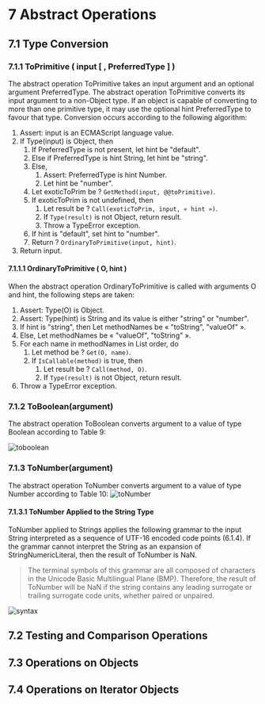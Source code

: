 # 7 Abstract Operations

## 7.1 Type Conversion

### 7.1.1 ToPrimitive ( input [ , PreferredType ] )

The abstract operation ToPrimitive takes an input argument and an optional argument PreferredType. The abstract operation ToPrimitive converts its input argument to a non-Object type. If an object is capable of converting to more than one primitive type, it may use the optional hint PreferredType to favour that type. Conversion occurs according to the following algorithm:

1. Assert: input is an ECMAScript language value.
2. If Type(input) is Object, then
   1. If PreferredType is not present, let hint be "default".
   2. Else if PreferredType is hint String, let hint be "string".
   3. Else,
      1. Assert: PreferredType is hint Number.
      2. Let hint be "number".
   4. Let exoticToPrim be ? `GetMethod(input, @@toPrimitive)`.
   5. If exoticToPrim is not undefined, then
      1. Let result be ? `Call(exoticToPrim, input, « hint »)`.
      2. If `Type(result)` is not Object, return result.
      3. Throw a TypeError exception.
   6. If hint is "default", set hint to "number".
   7. Return ? `OrdinaryToPrimitive(input, hint)`.
3. Return input.

#### 7.1.1.1 OrdinaryToPrimitive ( O, hint )

When the abstract operation OrdinaryToPrimitive is called with arguments O and hint, the following steps are taken:

1. Assert: Type(O) is Object.
2. Assert: Type(hint) is String and its value is either "string" or "number".
3. If hint is "string", then
   Let methodNames be « "toString", "valueOf" ».
4. Else,
   Let methodNames be « "valueOf", "toString" ».
5. For each name in methodNames in List order, do
   1. Let method be ? `Get(O, name)`.
   2. If `IsCallable(method)` is true, then
      1. Let result be ? `Call(method, O)`.
      2. If `Type(result)` is not Object, return result.
6. Throw a TypeError exception.

### 7.1.2 ToBoolean(argument)

The abstract operation ToBoolean converts argument to a value of type Boolean according to Table 9:

![toboolean]('../images/7_1_2_toBoolean.png')

### 7.1.3 ToNumber(argument)

The abstract operation ToNumber converts argument to a value of type Number according to Table 10:
![toNumber]('../images/7_1_3_number.png')

#### 7.1.3.1 ToNumber Applied to the String Type

ToNumber applied to Strings applies the following grammar to the input String interpreted as a sequence of UTF-16 encoded code points (6.1.4). If the grammar cannot interpret the String as an expansion of StringNumericLiteral, then the result of ToNumber is NaN.

> The terminal symbols of this grammar are all composed of characters in the Unicode Basic Multilingual Plane (BMP). Therefore, the result of ToNumber will be NaN if the string contains any leading surrogate or trailing surrogate code units, whether paired or unpaired.

![syntax]('../images/7_1_3_1.png)

## 7.2 Testing and Comparison Operations

## 7.3 Operations on Objects

## 7.4 Operations on Iterator Objects
